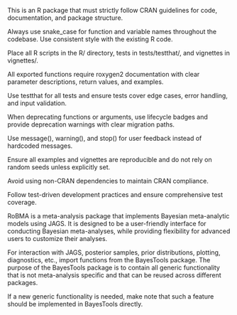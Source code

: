 This is an R package that must strictly follow CRAN guidelines for code, documentation, and package structure.

Always use snake_case for function and variable names throughout the codebase. Use consistent style with the existing R code.

Place all R scripts in the R/ directory, tests in tests/testthat/, and vignettes in vignettes/.

All exported functions require roxygen2 documentation with clear parameter descriptions, return values, and examples.

Use testthat for all tests and ensure tests cover edge cases, error handling, and input validation.

When deprecating functions or arguments, use lifecycle badges and provide deprecation warnings with clear migration paths.

Use message(), warning(), and stop() for user feedback instead of hardcoded messages.

Ensure all examples and vignettes are reproducible and do not rely on random seeds unless explicitly set.

Avoid using non-CRAN dependencies to maintain CRAN compliance.

Follow test-driven development practices and ensure comprehensive test coverage.

RoBMA is a meta-analysis package that implements Bayesian meta-analytic models using JAGS.
It is designed to be a user-friendly interface for conducting Bayesian meta-analyses,
while providing flexibility for advanced users to customize their analyses.

For interaction with JAGS, posterior samples, prior distributions, plotting, diagnostics, etc., 
import functions from the BayesTools package. The purpose of the BayesTools package is to contain all 
generic functionality that is not meta-analysis specific and that can be reused across different packages.

If a new generic functionality is needed, make note that such a feature should be implemented in BayesTools directly.